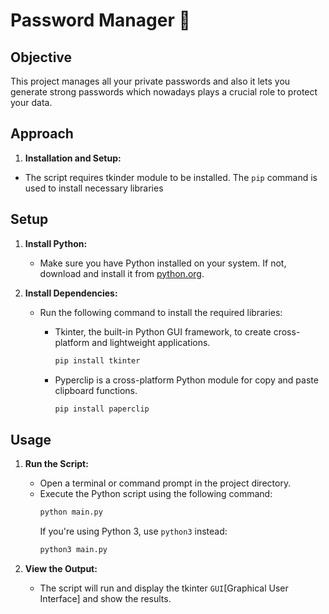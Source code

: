 # Password Manager 🔐

## Objective

This project manages all your private passwords and also it lets you generate strong passwords which nowadays plays a crucial role to protect your data.

## Approach

1. **Installation and Setup:**

- The script requires tkinder module to be installed. The `pip` command is used to install necessary libraries

## Setup

1. **Install Python:**
   - Make sure you have Python installed on your system. If not, download and install it from [python.org](https://www.python.org/).

2. **Install Dependencies:**
   - Run the following command to install the required libraries:

        - Tkinter, the built-in Python GUI framework, to create cross-platform and lightweight applications. 
            ```bash
            pip install tkinter
            ```

        - Pyperclip is a cross-platform Python module for copy and paste clipboard functions.
            ```bash 
            pip install paperclip
            ```

## Usage

1. **Run the Script:**
   - Open a terminal or command prompt in the project directory.
   - Execute the Python script using the following command:
     ```bash
     python main.py
     ```
     If you're using Python 3, use `python3` instead:
     ```bash
     python3 main.py
     ```

2. **View the Output:**
   - The script will run and display the tkinter `GUI`[Graphical User Interface] and show the results.